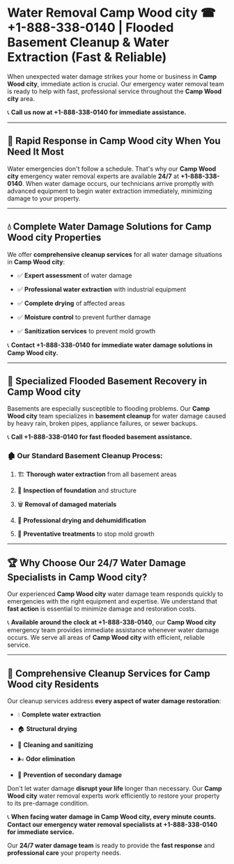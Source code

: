 # Water Removal Camp Wood city ☎ +1-888-338-0140 | Flooded Basement Cleanup & Water Extraction (Fast & Reliable)

When unexpected water damage strikes your home or business in **Camp Wood city**, immediate action is crucial. Our emergency water removal team is ready to help with fast, professional service throughout the **Camp Wood city** area. 

📞 **Call us now at +1-888-338-0140 for immediate assistance.**
---
## 🚀 Rapid Response in Camp Wood city When You Need It Most
Water emergencies don't follow a schedule. That's why our **Camp Wood city** emergency water removal experts are available **24/7** at **+1-888-338-0140**. When water damage occurs, our technicians arrive promptly with advanced equipment to begin water extraction immediately, minimizing damage to your property.
---
## 💧 Complete Water Damage Solutions for Camp Wood city Properties
We offer **comprehensive cleanup services** for all water damage situations in **Camp Wood city**:
- ✅ **Expert assessment** of water damage  
- ✅ **Professional water extraction** with industrial equipment  
- ✅ **Complete drying** of affected areas  
- ✅ **Moisture control** to prevent further damage  
- ✅ **Sanitization services** to prevent mold growth  
📞 **Contact +1-888-338-0140 for immediate water damage solutions in Camp Wood city.**
---
## 🌊 Specialized Flooded Basement Recovery in Camp Wood city
Basements are especially susceptible to flooding problems. Our **Camp Wood city** team specializes in **basement cleanup** for water damage caused by heavy rain, broken pipes, appliance failures, or sewer backups. 
📞 **Call +1-888-338-0140 for fast flooded basement assistance.**
### 🏚️ Our Standard Basement Cleanup Process:
1. 🏗️ **Thorough water extraction** from all basement areas  
2. 🔎 **Inspection of foundation** and structure  
3. 🗑️ **Removal of damaged materials**  
4. 💨 **Professional drying and dehumidification**  
5. 🚫 **Preventative treatments** to stop mold growth  
---
## 🏆 Why Choose Our 24/7 Water Damage Specialists in Camp Wood city?
Our experienced **Camp Wood city** water damage team responds quickly to emergencies with the right equipment and expertise. We understand that **fast action** is essential to minimize damage and restoration costs.
📞 **Available around the clock at +1-888-338-0140**, our **Camp Wood city** emergency team provides immediate assistance whenever water damage occurs. We serve all areas of **Camp Wood city** with efficient, reliable service.
---
## 🧹 Comprehensive Cleanup Services for Camp Wood city Residents
Our cleanup services address **every aspect of water damage restoration**:
- 💧 **Complete water extraction**  
- 🏠 **Structural drying**  
- 🧼 **Cleaning and sanitizing**  
- 🌬️ **Odor elimination**  
- 🚫 **Prevention of secondary damage**  
Don't let water damage **disrupt your life** longer than necessary. Our **Camp Wood city** water removal experts work efficiently to restore your property to its pre-damage condition.
📞 **When facing water damage in Camp Wood city, every minute counts. Contact our emergency water removal specialists at +1-888-338-0140 for immediate service.**
Our **24/7 water damage team** is ready to provide the **fast response** and **professional care** your property needs.
